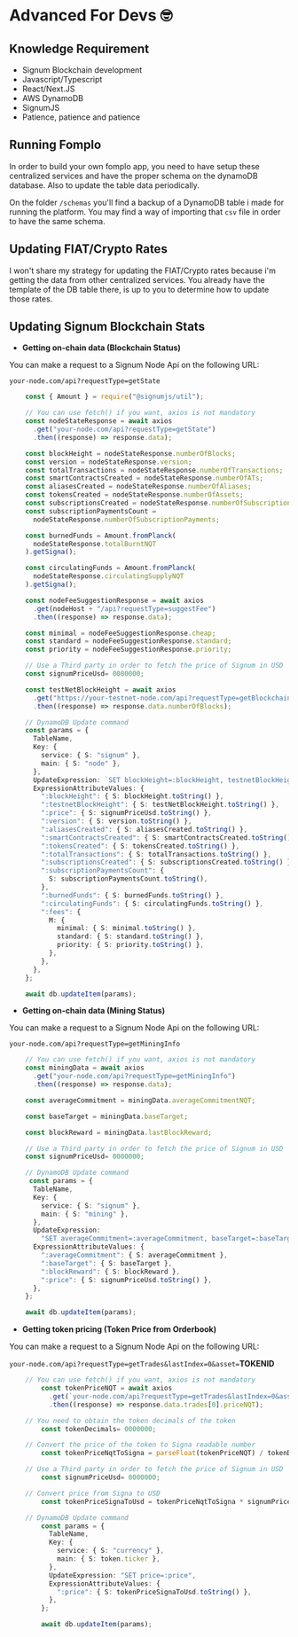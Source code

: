 
# Advanced For Devs 🤓

## Knowledge Requirement

- Signum Blockchain development
- Javascript/Typescript
- React/Next.JS
- AWS DynamoDB
- SignumJS
- Patience, patience and patience

## Running Fomplo
In order to build your own fomplo app, you need to have setup these centralized services and have the proper schema on the dynamoDB database. Also to update the table data periodically.

On the folder `/schemas` you'll find a backup of a DynamoDB table i made for running the platform. You may find a way of importing that `csv` file in order to have the same schema.


## Updating FIAT/Crypto Rates
I won't share my strategy for updating the FIAT/Crypto rates because i'm getting the data from other centralized services. You already have the template of the DB table there, is up to you to determine how to update those rates.


## Updating Signum Blockchain Stats

- **Getting on-chain data (Blockchain Status)**

You can make a request to a Signum Node Api on the following URL:

`your-node.com/api?requestType=getState`

```typescript
    const { Amount } = require("@signumjs/util");

    // You can use fetch() if you want, axios is not mandatory
    const nodeStateResponse = await axios
      .get("your-node.com/api?requestType=getState")
      .then((response) => response.data);

    const blockHeight = nodeStateResponse.numberOfBlocks;
    const version = nodeStateResponse.version;
    const totalTransactions = nodeStateResponse.numberOfTransactions;
    const smartContractsCreated = nodeStateResponse.numberOfATs;
    const aliasesCreated = nodeStateResponse.numberOfAliases;
    const tokensCreated = nodeStateResponse.numberOfAssets;
    const subscriptionsCreated = nodeStateResponse.numberOfSubscriptions;
    const subscriptionPaymentsCount =
      nodeStateResponse.numberOfSubscriptionPayments;

    const burnedFunds = Amount.fromPlanck(
      nodeStateResponse.totalBurntNQT
    ).getSigna();

    const circulatingFunds = Amount.fromPlanck(
      nodeStateResponse.circulatingSupplyNQT
    ).getSigna();

    const nodeFeeSuggestionResponse = await axios
      .get(nodeHost + "/api?requestType=suggestFee")
      .then((response) => response.data);

    const minimal = nodeFeeSuggestionResponse.cheap;
    const standard = nodeFeeSuggestionResponse.standard;
    const priority = nodeFeeSuggestionResponse.priority;

    // Use a Third party in order to fetch the price of Signum in USD
    const signumPriceUsd= 0000000;

    const testNetBlockHeight = await axios
      .get("https://your-testnet-node.com/api?requestType=getBlockchainStatus")
      .then((response) => response.data.numberOfBlocks);

    // DynamoDB Update command
    const params = {
      TableName,
      Key: {
        service: { S: "signum" },
        main: { S: "node" },
      },
      UpdateExpression: `SET blockHeight=:blockHeight, testnetBlockHeight=:testnetBlockHeight, price=:price, version=:version, aliasesCreated=:aliasesCreated, smartContractsCreated=:smartContractsCreated, tokensCreated=:tokensCreated, totalTransactions=:totalTransactions, subscriptionsCreated=:subscriptionsCreated, subscriptionPaymentsCount=:subscriptionPaymentsCount, burnedFunds=:burnedFunds,circulatingFunds=:circulatingFunds,fees=:fees`,
      ExpressionAttributeValues: {
        ":blockHeight": { S: blockHeight.toString() },
        ":testnetBlockHeight": { S: testNetBlockHeight.toString() },
        ":price": { S: signumPriceUsd.toString() },
        ":version": { S: version.toString() },
        ":aliasesCreated": { S: aliasesCreated.toString() },
        ":smartContractsCreated": { S: smartContractsCreated.toString() },
        ":tokensCreated": { S: tokensCreated.toString() },
        ":totalTransactions": { S: totalTransactions.toString() },
        ":subscriptionsCreated": { S: subscriptionsCreated.toString() },
        ":subscriptionPaymentsCount": {
          S: subscriptionPaymentsCount.toString(),
        },
        ":burnedFunds": { S: burnedFunds.toString() },
        ":circulatingFunds": { S: circulatingFunds.toString() },
        ":fees": {
          M: {
            minimal: { S: minimal.toString() },
            standard: { S: standard.toString() },
            priority: { S: priority.toString() },
          },
        },
      },
    };

    await db.updateItem(params);
```

- **Getting on-chain data (Mining Status)**

You can make a request to a Signum Node Api on the following URL:

`your-node.com/api?requestType=getMiningInfo`

```typescript
    // You can use fetch() if you want, axios is not mandatory
    const miningData = await axios
      .get("your-node.com/api?requestType=getMiningInfo")
      .then((response) => response.data);

    const averageCommitment = miningData.averageCommitmentNQT;

    const baseTarget = miningData.baseTarget;

    const blockReward = miningData.lastBlockReward;

    // Use a Third party in order to fetch the price of Signum in USD
    const signumPriceUsd= 0000000;

    // DynamoDB Update command
     const params = {
      TableName,
      Key: {
        service: { S: "signum" },
        main: { S: "mining" },
      },
      UpdateExpression:
        "SET averageCommitment=:averageCommitment, baseTarget=:baseTarget, blockReward=:blockReward, price=:price",
      ExpressionAttributeValues: {
        ":averageCommitment": { S: averageCommitment },
        ":baseTarget": { S: baseTarget },
        ":blockReward": { S: blockReward },
        ":price": { S: signumPriceUsd.toString() },
      },
    };

    await db.updateItem(params);
```

- **Getting token pricing (Token Price from Orderbook)**

You can make a request to a Signum Node Api on the following URL:

`your-node.com/api?requestType=getTrades&lastIndex=0&asset=`**TOKENID**


```typescript
    // You can use fetch() if you want, axios is not mandatory
        const tokenPriceNQT = await axios
          .get(`your-node.com/api?requestType=getTrades&lastIndex=0&asset=${TOKENID}`)
          .then((response) => response.data.trades[0].priceNQT);

    // You need to obtain the token decimals of the token 
        const tokenDecimals= 0000000;

    // Convert the price of the token to Signa readable number 
        const tokenPriceNqtToSigna = parseFloat(tokenPriceNQT) / tokenDecimals;

    // Use a Third party in order to fetch the price of Signum in USD
        const signumPriceUsd= 0000000;

    // Convert price from Signa to USD
        const tokenPriceSignaToUsd = tokenPriceNqtToSigna * signumPriceUsd;

    // DynamoDB Update command
        const params = {
          TableName,
          Key: {
            service: { S: "currency" },
            main: { S: token.ticker },
          },
          UpdateExpression: "SET price=:price",
          ExpressionAttributeValues: {
            ":price": { S: tokenPriceSignaToUsd.toString() },
          },
        };

        await db.updateItem(params);
```
